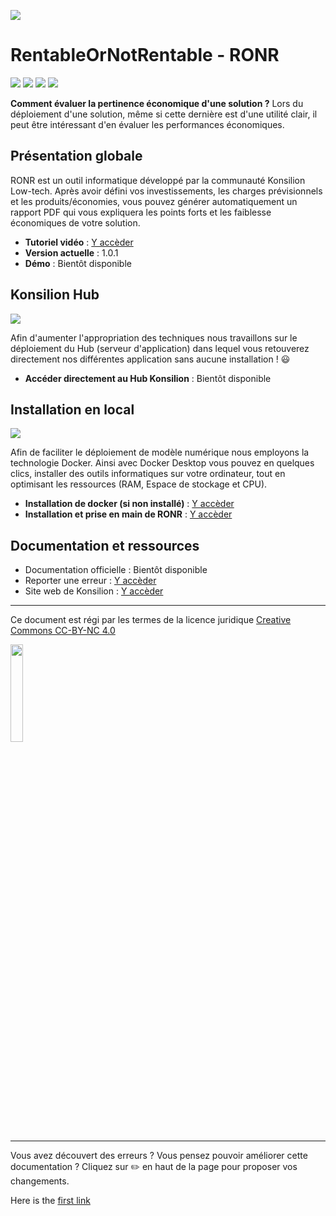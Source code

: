![](https://img.shields.io/badge/Objectif_du_code-_Fournir_un_rapport_exhaustif_des_aspects_économomiques_d'une_technique-white.svg)

# RentableOrNotRentable - RONR
![](https://img.shields.io/github/languages/top/Konsilion/MN_Analyse_Economique?style=?style=for-the-badge)
![](https://img.shields.io/github/repo-size/Konsilion/MN_Analyse_Economique?style=?style=for-the-badge)
![](https://img.shields.io/github/downloads/Konsilion/MN_Analyse_Economique/total.svg?color=fedcba)
![](https://img.shields.io/badge/Maintenu-Oui-green.svg)

**Comment évaluer la pertinence économique d'une solution ?** Lors du déploiement d'une solution, même si cette dernière est d'une utilité clair, il peut être intéressant d'en évaluer les performances économiques.



## Présentation globale

RONR est un outil informatique développé par la communauté Konsilion Low-tech. Après avoir défini vos investissements, les charges prévisionnels et les produits/économies, vous pouvez générer automatiquement un rapport PDF qui vous expliquera les points forts et les faiblesse économiques de votre solution.

* **Tutoriel vidéo** : [Y accèder](https://www.youtube.com/watch?v=RCivWovB3Kg)
* **Version actuelle** : 1.0.1
* **Démo** : Bientôt disponible


## Konsilion Hub

![](https://img.shields.io/badge/Notion_à_maitriser-_Aucune_-green.svg)

Afin d'aumenter l'appropriation des techniques nous travaillons sur le déploiement du Hub (serveur d'application) dans lequel vous retouverez directement nos différentes application sans aucune installation ! :smiley:

* **Accéder directement au Hub Konsilion** : Bientôt disponible

## Installation en local

![](https://img.shields.io/badge/Notion_à_maitriser-_Git,_Docker_desktop-green.svg)

Afin de faciliter le déploiement de modèle numérique nous employons la technologie Docker. Ainsi avec Docker Desktop vous pouvez en quelques clics, installer des outils informatiques sur votre ordinateur, tout en optimisant les ressources (RAM, Espace de stockage et CPU).

* **Installation de docker (si non installé)** : [Y accèder](https://www.youtube.com/watch?v=RCivWovB3Kg)
* **Installation et prise en main de RONR** : [Y accèder](https://www.youtube.com/watch?v=RCivWovB3Kg)

## Documentation et ressources

* Documentation officielle : Bientôt disponible
* Reporter une erreur : [Y accèder](https://github.com/Konsilion/MN_Analyse_Economique/issues)
* Site web de Konsilion : [Y accèder](https://konsilion.fr)

-----------
Ce document est régi par les termes de la licence juridique [Creative Commons CC-BY-NC 4.0](https://creativecommons.org/licenses/by-nc/4.0/deed.fr) 

<img style="display: center; margin: 0 auto;" src="https://mirrors.creativecommons.org/presskit/buttons/88x31/png/by-nc.png" width="20%">

---

Vous avez découvert des erreurs ? Vous pensez pouvoir améliorer cette documentation ? Cliquez sur :pencil2: en haut de la page pour proposer vos changements.





Here is the [first link][var1]

[var1]: https://example.org

